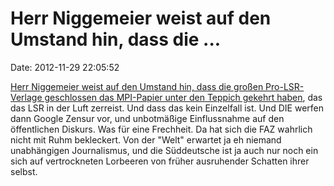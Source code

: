 Herr Niggemeier weist auf den Umstand hin, dass die \...
========================================================

Date: 2012-11-29 22:05:52

[Herr Niggemeier weist auf den Umstand hin, dass die großen
Pro-LSR-Verlage geschlossen das MPI-Papier unter den Teppich gekehrt
haben](http://www.stefan-niggemeier.de/blog/dann-reden-wir-mal-ueber-zensur/),
das das LSR in der Luft zerreist. Und dass das kein Einzelfall ist. Und
DIE werfen dann Google Zensur vor, und unbotmäßige Einflussnahme auf den
öffentlichen Diskurs. Was für eine Frechheit. Da hat sich die FAZ
wahrlich nicht mit Ruhm bekleckert. Von der \"Welt\" erwartet ja eh
niemand unabhängigen Journalismus, und die Süddeutsche ist ja auch nur
noch ein sich auf vertrockneten Lorbeeren von früher ausruhender
Schatten ihrer selbst.
